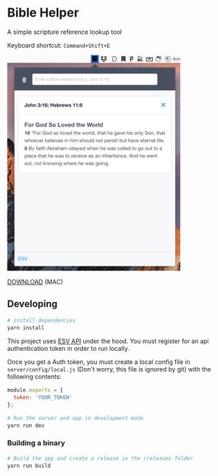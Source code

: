 # Bible Helper

A simple scripture reference lookup tool

Keyboard shortcut: `Command+Shift+E`

<img src="screenshot.png" width="400"/>

[DOWNLOAD](https://github.com/genu/bible-helper/releases/download/v1.0.0/bible-helper.dmg) (MAC)


## Developing

``` bash
# install dependencies
yarn install
```
This project uses [ESV API](https://api.esv.org/) under the hood. You must register for an api authentication token in order to run locally.

Once you get a Auth token, you must create a local config file in `server/config/local.js` (Don't worry, this file is ignored by git) with the following contents:

```javascript
module.exports = {
  token: 'YOUR_TOKEN'
};

```


```bash
# Run the server and app in development mode
yarn run dev
```

### Building a binary
``` bash
# Build the app and create a release in the /releases folder
yarn run build
